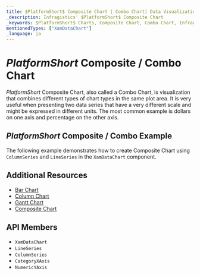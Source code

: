 ```yaml
---
title: $PlatformShort$ Composite Chart | Combo Chart| Data Visualization | Infragistics
_description: Infragistics' $PlatformShort$ Composite Chart
_keywords: $PlatformShort$ Charts, Composite Chart, Combo Chart, Infragistics
mentionedTypes: ["XamDataChart"]
_language: ja
---
```

# $PlatformShort$ Composite / Combo Chart

$PlatformShort$ Composite Chart, also called a Combo Chart, is visualization that combines different types of chart types in the same plot area. It is very useful when presenting two data series that have a very different scale and might be expressed in different units. The most common example is dollars on one axis and percentage on the other axis.

## $PlatformShort$ Composite / Combo Example

The following example demonstrates how to create Composite Chart using `ColumnSeries` and `LineSeries` in the `XamDataChart` component.

<code-view style="height: 600px"
           data-demos-base-url="{environment:dvDemosBaseUrl}"
           iframe-src="{environment:dvDemosBaseUrl}/charts/data-chart-Composite-chart"
           alt="$PlatformShort$ Composite Chart Example" >
</code-view>

<div class="divider--half"></div>

## Additional Resources
- [Bar Chart](bar-chart.md)
- [Column Chart](column-chart.md)
- [Gantt Chart](gantt-chart.md)
- [Composite Chart](Composite-chart.md)

## API Members
- `XamDataChart`
- `LineSeries`
- `ColumnSeries`
- `CategoryXAxis`
- `NumericYAxis`
